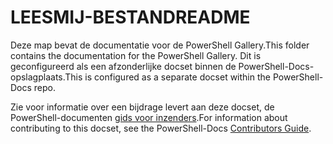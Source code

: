 # <a name="readme"></a><span data-ttu-id="7fc65-101">LEESMIJ-BESTAND</span><span class="sxs-lookup"><span data-stu-id="7fc65-101">README</span></span>

<span data-ttu-id="7fc65-102">Deze map bevat de documentatie voor de PowerShell Gallery.</span><span class="sxs-lookup"><span data-stu-id="7fc65-102">This folder contains the documentation for the PowerShell Gallery.</span></span>
<span data-ttu-id="7fc65-103">Dit is geconfigureerd als een afzonderlijke docset binnen de PowerShell-Docs-opslagplaats.</span><span class="sxs-lookup"><span data-stu-id="7fc65-103">This is configured as a separate docset within the PowerShell-Docs repo.</span></span>

<span data-ttu-id="7fc65-104">Zie voor informatie over een bijdrage levert aan deze docset, de PowerShell-documenten [gids voor inzenders](https://github.com/PowerShell/PowerShell-Docs/blob/staging/CONTRIBUTING.md).</span><span class="sxs-lookup"><span data-stu-id="7fc65-104">For information about contributing to this docset, see the PowerShell-Docs [Contributors Guide](https://github.com/PowerShell/PowerShell-Docs/blob/staging/CONTRIBUTING.md).</span></span>
